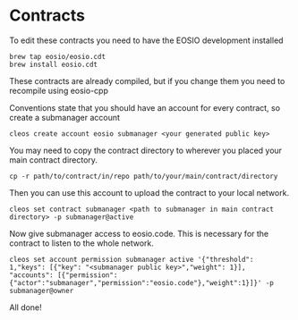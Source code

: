 # Contracts
To edit these contracts you need to have the EOSIO development installed
```
brew tap eosio/eosio.cdt
brew install eosio.cdt
```
These contracts are already compiled, but if you change them you need to recompile using eosio-cpp

Conventions state that you should have an account for every contract, so create a submanager account
```
cleos create account eosio submanager <your generated public key> 
```
You may need to copy the contract directory to wherever you placed your main contract directory.
```
cp -r path/to/contract/in/repo path/to/your/main/contract/directory
```
Then you can use this account to upload the contract to your local network. 
```
cleos set contract submanager <path to submanager in main contract directory> -p submanager@active
```

Now give submanager access to eosio.code. This is necessary for the contract to listen to the whole network. 
```
cleos set account permission submanager active '{"threshold": 1,"keys": [{"key": "<submanager public key>","weight": 1}], "accounts": [{"permission":{"actor":"submanager","permission":"eosio.code"},"weight":1}]}' -p submanager@owner
```

All done!